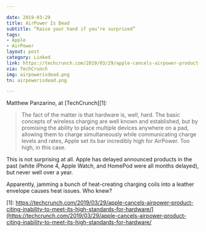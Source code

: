 ```yaml
---

date: 2019-03-29
title: AirPower Is Dead
subtitle: “Raise your hand if you’re surprised”
tags:
- Apple
- AirPower
layout: post
category: Linked
link: https://techcrunch.com/2019/03/29/apple-cancels-airpower-product-citing-inability-to-meet-its-high-standards-for-hardware/](https://techcrunch.com/2019/03/29/apple-cancels-airpower-product-citing-inability-to-meet-its-high-standards-for-hardware/
via: TechCrunch
img: airpowerisdead.png
tn: airpowerisdead.png

---
```


Matthew Panzarino, at [TechCrunch][1]:
> The fact of the matter is that hardware is, well, hard. The basic concepts of wireless charging are well known and established, but by promising the ability to place multiple devices anywhere on a pad, allowing them to charge simultaneously while communicating charge levels and rates, Apple set its bar incredibly high for AirPower. Too high, in this case.

This is not surprising at all. Apple has delayed announced products in the past (white iPhone 4, Apple Watch, and HomePod were all months delayed), but never well over a year.

Apparently, jamming a bunch of heat-creating charging coils into a leather envelope causes heat issues. Who knew?

[1]: https://techcrunch.com/2019/03/29/apple-cancels-airpower-product-citing-inability-to-meet-its-high-standards-for-hardware/](https://techcrunch.com/2019/03/29/apple-cancels-airpower-product-citing-inability-to-meet-its-high-standards-for-hardware/